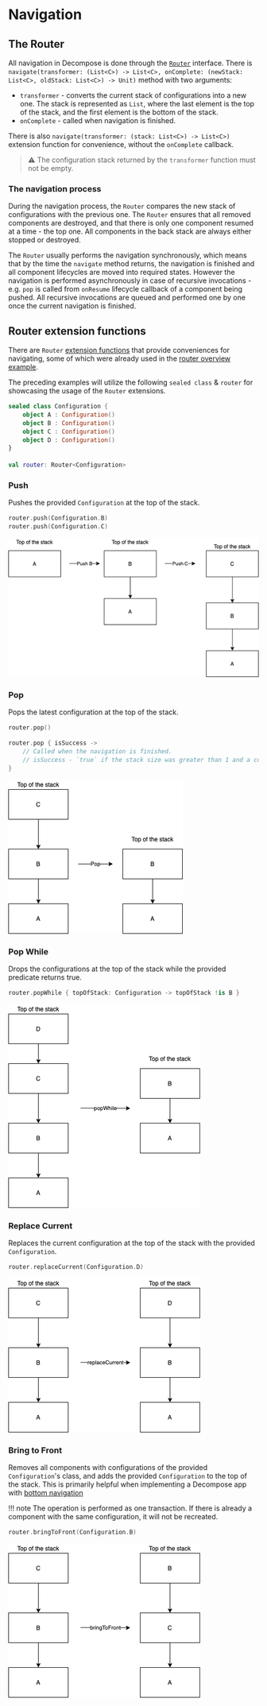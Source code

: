 # Navigation

## The Router

All navigation in Decompose is done through the [`Router`](https://github.com/arkivanov/Decompose/blob/master/decompose/src/commonMain/kotlin/com/arkivanov/decompose/router/Router.kt) interface. There is `navigate(transformer: (List<C>) -> List<C>, onComplete: (newStack: List<C>, oldStack: List<C>) -> Unit)` method with two arguments:

- `transformer` - converts the current stack of configurations into a new one. The stack is represented as `List`, where the last element is the top of the stack, and the first element is the bottom of the stack.
- `onComplete` - called when navigation is finished.

There is also `navigate(transformer: (stack: List<C>) -> List<C>)` extension function for convenience, without the `onComplete` callback.

> ⚠️ The configuration stack returned by the `transformer` function must not be empty.

### The navigation process

During the navigation process, the `Router` compares the new stack of configurations with the previous one. The `Router` ensures that all removed components are destroyed, and that there is only one component resumed at a time - the top one. All components in the back stack are always either stopped or destroyed.

The `Router` usually performs the navigation synchronously, which means that by the time the `navigate` method returns, the navigation is finished and all component lifecycles are moved into required states. However the navigation is performed asynchronously in case of recursive invocations - e.g. `pop` is called from `onResume` lifecycle callback of a component being pushed. All recursive invocations are queued and performed one by one once the current navigation is finished.

## Router extension functions

There are `Router` [extension functions](https://github.com/arkivanov/Decompose/blob/master/decompose/src/commonMain/kotlin/com/arkivanov/decompose/router/RouterExt.kt) that provide conveniences for navigating, some of which were already used in the [router overview example](../overview/#routing-example).

The preceding examples will utilize the following `sealed class` & `router` for showcasing the usage of the `Router` extensions.

```kotlin
sealed class Configuration {
    object A : Configuration()
    object B : Configuration()
    object C : Configuration()
    object D : Configuration()
}

val router: Router<Configuration>
```

### Push

Pushes the provided `Configuration` at the top of the stack.

```kotlin
router.push(Configuration.B)
router.push(Configuration.C)
```

![](../media/RouterPush.png)

### Pop

Pops the latest configuration at the top of the stack.

```kotlin
router.pop()
```

```kotlin
router.pop { isSuccess ->
    // Called when the navigation is finished.
    // isSuccess - `true` if the stack size was greater than 1 and a component was popped, `false` otherwise.
}
```

![](../media/RouterPop.png)

### Pop While

Drops the configurations at the top of the stack while the provided predicate returns true.

```kotlin
router.popWhile { topOfStack: Configuration -> topOfStack !is B }
```

![](../media/RouterPopWhile.png)

### Replace Current

Replaces the current configuration at the top of the stack with the provided `Configuration`.

```kotlin
router.replaceCurrent(Configuration.D)
```

![](../media/RouterReplaceCurrent.png)

### Bring to Front

Removes all components with configurations of the provided `Configuration`'s class, and adds the provided `Configuration` to the top of the stack. This is primarily helpful when implementing a Decompose app with [bottom navigation](https://github.com/arkivanov/Decompose/discussions/178)

!!! note
    The operation is performed as one transaction. If there is already a component with the same configuration, it will not be recreated.

```kotlin
router.bringToFront(Configuration.B)
```

![](../media/RouterBringToFront.png)
